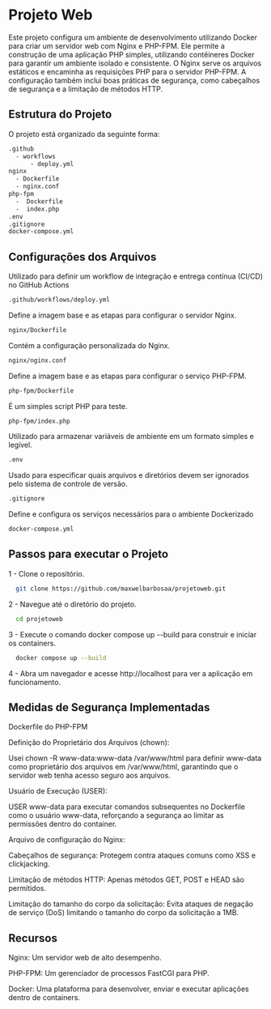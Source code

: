 
# Projeto Web

Este projeto configura um ambiente de desenvolvimento utilizando Docker para criar um servidor web com Nginx e PHP-FPM. Ele permite a construção de uma aplicação PHP simples, utilizando contêineres Docker para garantir um ambiente isolado e consistente. O Nginx serve os arquivos estáticos e encaminha as requisições PHP para o servidor PHP-FPM. A configuração também inclui boas práticas de segurança, como cabeçalhos de segurança e a limitação de métodos HTTP.

## Estrutura do Projeto

O projeto está organizado da seguinte forma:


```bash
.github
  - workflows
      - deploy.yml
nginx
  - Dockerfile
  - nginx.conf
php-fpm
  -  Dockerfile
  -  index.php
.env
.gitignore
docker-compose.yml
```

## Configurações dos Arquivos

Utilizado para definir um workflow de integração e entrega contínua (CI/CD) no GitHub Actions

```bash
.github/workflows/deploy.yml
```

Define a imagem base e as etapas para configurar o servidor Nginx.

```bash
nginx/Dockerfile
```
Contém a configuração personalizada do Nginx.

```bash
nginx/nginx.conf
```
Define a imagem base e as etapas para configurar o serviço PHP-FPM.

```bash
php-fpm/Dockerfile
```
É um simples script PHP para teste.

```bash
php-fpm/index.php
```
Utilizado para armazenar variáveis de ambiente em um formato simples e legível.

```bash
.env
```

Usado para especificar quais arquivos e diretórios devem ser ignorados pelo sistema de controle de versão.

```bash
.gitignore
```

Define e configura os serviços necessários para o ambiente Dockerizado

```bash
docker-compose.yml
```

## Passos para executar o Projeto

1 - Clone o repositório.

```bash
  git clone https://github.com/maxwelbarbosaa/projetoweb.git
```

2 - Navegue até o diretório do projeto.

```bash
  cd projetoweb
```

3 - Execute o comando docker compose up --build para construir e iniciar os containers.

```bash
  docker compose up --build 
```

4 - Abra um navegador e acesse http://localhost para ver a aplicação em funcionamento.

## Medidas de Segurança Implementadas

Dockerfile do PHP-FPM

Definição do Proprietário dos Arquivos (chown):

Usei chown -R www-data:www-data /var/www/html para definir www-data como proprietário dos arquivos em /var/www/html, garantindo que o servidor web tenha acesso seguro aos arquivos.

Usuário de Execução (USER):

USER www-data para executar comandos subsequentes no Dockerfile como o usuário www-data, reforçando a segurança ao limitar as permissões dentro do container.

Arquivo de configuração do Nginx:

Cabeçalhos de segurança: Protegem contra ataques comuns como XSS e clickjacking.

Limitação de métodos HTTP: Apenas métodos GET, POST e HEAD são permitidos.

Limitação do tamanho do corpo da solicitação:  Evita ataques de negação de serviço (DoS) limitando o tamanho do corpo da solicitação a 1MB.

## Recursos

Nginx: Um servidor web de alto desempenho.

PHP-FPM: Um gerenciador de processos FastCGI para PHP.

Docker: Uma plataforma para desenvolver, enviar e executar aplicações dentro de containers.


